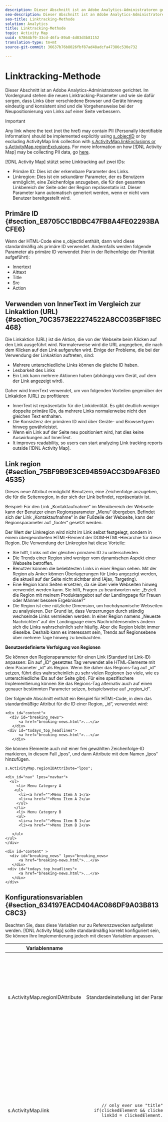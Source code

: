 ```yaml
---
description: Dieser Abschnitt ist an Adobe Analytics-Administratoren gerichtet. Im Vordergrund stehen die neuen Linktracking-Parameter und wie sie dafür sorgen, dass Links über verschiedene Browser und Geräte hinweg eindeutig und konsistent sind und die Vorgehensweise bei der Neupositionierung von Links auf einer Seite verbessern.
seo-description: Dieser Abschnitt ist an Adobe Analytics-Administratoren gerichtet. Im Vordergrund stehen die neuen Linktracking-Parameter und wie sie dafür sorgen, dass Links über verschiedene Browser und Geräte hinweg eindeutig und konsistent sind und die Vorgehensweise bei der Neupositionierung von Links auf einer Seite verbessern.
seo-title: Linktracking-Methode
solution: Analytics
title: Linktracking-Methode
topic: Activity Map
uuid: 67864bf9-33cd-46fa-89a8-4d83d3b81152
translation-type: tm+mt
source-git-commit: 36637b76b8026fbf87ad48adcfa47386c530e732

---
```



# Linktracking-Methode

Dieser Abschnitt ist an Adobe Analytics-Administratoren gerichtet. Im Vordergrund stehen die neuen Linktracking-Parameter und wie sie dafür sorgen, dass Links über verschiedene Browser und Geräte hinweg eindeutig und konsistent sind und die Vorgehensweise bei der Neupositionierung von Links auf einer Seite verbessern.

>[!IMPORTANT]
>
>Any link where the text (not the href) may contain PII (Personally Identifiable Information) should be implemented explicitly using [s_objectID](https://marketing.adobe.com/resources/help/en_US/sc/implement/s_objectID.html) or by excluding ActivityMap link collection with [s.ActivityMap.linkExclusions or s.ActivityMap.regionExclusions](../../../analyze/activity-map/activitymap-link-tracking/activitymap-link-tracking-methodology.md#section_634197EACD404AC086DF9A03B813C8C3). For more information on how [!DNL Activity Map] may be collecting PII data, go [here](../../../analyze/activity-map/lnk-tracking-overview.md#section_A9F016E64F33446F8916855D8C69A7C6).

[!DNL Activity Map] stützt seine Linktracking auf zwei IDs:

* Primäre ID: Dies ist der erkennbare Parameter des Links.
* Linkregion: Dies ist ein sekundärer Parameter, der es Benutzern ermöglicht, eine Zeichenfolge anzugeben, die für den gesamten Linkbereich der Seite oder der Region repräsentativ ist. Dieser Parameter kann automatisch generiert werden, wenn er nicht vom Benutzer bereitgestellt wird.

## Primäre ID {#section_E8705CC1BDBC47FB8A4FE02293BACFE6}

Wenn der HTML-Code eine s_objectid enthält, dann wird diese standardmäßig als primäre ID verwendet. Andernfalls werden folgende Parameter als primäre ID verwendet (hier in der Reihenfolge der Priorität aufgeführt):

* Innertext
* Alttext
* Title
* Src
* Action

## Verwenden von InnerText im Vergleich zur Linkaktion (URL) {#section_70C3573E22274522A8CC035BF18EC468}

Die Linkaktion (URL) ist die Aktion, die von der Webseite beim Klicken auf den Link ausgeführt wird. Normalerweise wird die URL angegeben, die nach dem Klicken auf den Link aufgerufen wird. Einige der Probleme, die bei der Verwendung der Linkaktion auftreten, sind:

* Mehrere unterschiedliche Links können die gleiche ID haben.
* Lesbarkeit des Links
* Ein Link kann mehrere Aktionen haben (abhängig vom Gerät, auf dem der Link angezeigt wird).

Daher wird InnerText verwendet, um von folgenden Vorteilen gegenüber der Linkaktion (URL) zu profitieren:

* InnerText ist repräsentativ für die Linkidentität. Es gibt deutlich weniger doppelte primäre IDs, da mehrere Links normalerweise nicht den gleichen Text enthalten.
* Die Konsistenz der primären ID wird über Geräte- und Browsertypen hinweg gewährleistet.
* Wenn ein Link auf der Seite neu positioniert wird, hat dies keine Auswirkungen auf InnerText.
* It improves readability, so users can start analyzing Link tracking reports outside [!DNL Activity Map].

## Link region {#section_75BF9B9E3CE94B59ACC3D9AF63E04535}

Dieses neue Attribut ermöglicht Benutzern, eine Zeichenfolge anzugeben, die für die Seitenregion, in der sich der Link befindet, repräsentativ ist.

Beispiel: Für den Link „Kontaktaufnahme“ im Menübereich der Webseite kann der Benutzer einen Regionsparameter „Menu“ übergeben. Befindet sich der Link „Kontaktaufnahme“ in der Fußzeile der Webseite, kann der Regionsparameter auf „footer“ gesetzt werden.

Der Wert der Linkregion wird nicht im Link selbst festgelegt, sondern in einem übergeordneten HTML-Element der DOM-HTML-Hierarchie für diese Region.
Die Verwendung der Linkregion hat diese Vorteile:

* Sie hilft, Links mit der gleichen primären ID zu unterscheiden.
* Die Trends einer Region sind weniger vom dynamischen Aspekt einer Webseite betroffen.
* Benutzer können die beliebtesten Links in einer Region sehen. Mit der Region als Anker können Überlagerungen für Links angezeigt werden, die aktuell auf der Seite nicht sichtbar sind (Ajax, Targeting).
* Eine Region kann Seiten ersetzen, da sie über viele Webseiten hinweg verwendet werden kann. Sie hilft, Fragen zu beantworten wie: „Erzielt die Region mit meinem Produktangebot auf der Landingpage für Frauen oder Männer bessere Ergebnisse?“
* Die Region ist eine nützliche Dimension, um hochdynamische Webseiten zu analysieren. Der Grund ist, dass Verzerrungen durch ständig wechselnde Links vermieden werden: In einer Region namens „Neueste Nachrichten“ auf der Landingpage eines Nachrichtensenders ändern sich die Links wahrscheinlich sehr häufig. Aber die Region bleibt immer dieselbe. Deshalb kann es interessant sein, Trends auf Regionsebene über mehrere Tage hinweg zu beobachten.

**Benutzerdefinierte Verfolgung von Regionen**

Sie können den Regionsparameter für einen Link (Standard ist Link-ID) anpassen: Ein auf „ID“ gesetztes Tag verwendet alle HTML-Elemente mit dem Parameter „id“ als Region. Wenn Sie daher das Regions-Tag auf „id“ setzen, führt dies wahrscheinlich zu sehr vielen Regionen (so viele, wie es unterschiedliche IDs auf der Seite gibt). Für eine spezifischere Implementierung können Sie das Regions-Tag alternativ auch auf einen genauer bestimmten Parameter setzen, beispielsweise auf „region_id“.

Der folgende Abschnitt enthält ein Beispiel für HTML-Code, in dem das standardmäßige Attribut für die ID einer Region, „id“, verwendet wird: 

```
<div id="content"> 
  <div id="breaking_news"> 
      <a href="breaking-news.html">...</a> 
   </div> 
 <div id="todays_top_headlines"> 
      <a href="breaking-news.html">...</a> 
   </div> 
```

Sie können Elemente auch mit einer frei gewählten Zeichenfolge-ID markieren, in diesem Fall „lpos“, und dann Attribute mit dem Namen „lpos“ hinzufügen.

```
s.ActivityMap.regionIDAttribute="lpos"; 
   
<div id="nav" lpos="navbar"> 
  <ul> 
     <li> Menu Category A 
    <ul> 
      <li><a href="">Menu Item A 1</a> 
      <li><a href="">Menu Item A 2</a> 
     </ul> 
    </li> 
     <li> Menu Category B 
     <ul> 
      <li><a href="">Menu Item B 1</a>  
      <li><a href="">Menu Item B 2</a> 
  
   </ul> 
</ul> 
</div> 
  
<div id="content" > 
  <div id="breaking_news" lpos="breaking_news> 
      <a href="breaking-news.html">...</a> 
   </div> 
 <div id="todays_top_headlines"> 
      <a href="breaking-news.html">...</a> 
   </div> 
</div>
```

## Konfigurationsvariablen {#section_634197EACD404AC086DF9A03B813C8C3}

Beachten Sie, dass diese Variablen nur zu Referenzzwecken aufgelistet werden. [!DNL Activity Map] sollte standardmäßig korrekt konfiguriert sein, Sie können Ihre Implementierung jedoch mit diesen Variablen anpassen.

<table id="table_7BC8DC3F35CF49288D94BA707F06B283"> 
 <thead> 
  <tr> 
   <th colname="col1" class="entry"> Variablenname </th> 
   <th colname="col2" class="entry"> Beispiel </th> 
   <th colname="col3" class="entry"> Beschreibung </th> 
  </tr> 
 </thead>
 <tbody> 
  <tr> 
   <td colname="col1"> s.ActivityMap.regionIDAttribute </td> 
   <td colname="col2"> Standardeinstellung ist der Parameter „id“. Sie können auch einen anderen Parameter einstellen. </td> 
   <td colname="col3"> Zeichenfolge, die angibt, dass als Tag-Attribut die Regions-ID eines übergeordneten Elements (parent, parent.parent...) von s.linkObject verwendet werden soll, d. h. <b>das Element, auf das geklickt wurde</b> </td> 
  </tr> 
  <tr> 
   <td colname="col1"> s.ActivityMap.link </td> 
   <td colname="col2"> 
    <code>
      //&nbsp;only&nbsp;ever&nbsp;use&nbsp;"title"&nbsp;attributes&nbsp;from&nbsp;A&nbsp;tags function(clickedElement){ &nbsp;&nbsp;&nbsp;var&nbsp;linkId; &nbsp;&nbsp;&nbsp;if(clickedElement&nbsp;&amp;&amp;&nbsp;clickedElement.tagName.toUpperCase()&nbsp;===&nbsp;'A'){ &nbsp;&nbsp;&nbsp;&nbsp;&nbsp;&nbsp;linkId&nbsp;=&nbsp;clickedElement.getAttribute('title'); &nbsp;&nbsp;&nbsp;} &nbsp;&nbsp;&nbsp;return&nbsp;linkId; } 
    </code> </td> 
   <td colname="col3"> Funktion, die das HTML-Element erhält, auf das geklickt wurde, und einen Zeichenfolgewert zurückgeben soll, der <b>dem Link, auf den geklickt wurde</b>, entspricht. <p>Wenn der Rückgabewert „false“ lautet („null“, „undefined“, leere Zeichenfolge, 0) wird kein Link verfolgt. </p> </td> 
  </tr> 
  <tr> 
   <td colname="col1"> s.ActivityMap.region </td> 
   <td colname="col2"> 
    <code>
      //&nbsp;only&nbsp;ever&nbsp;use&nbsp;lowercase&nbsp;version&nbsp;of&nbsp;tag&nbsp;name&nbsp;concatenated&nbsp;with&nbsp;first&nbsp;className&nbsp;as&nbsp;the&nbsp;region function(clickedElement){ &nbsp;&nbsp;&nbsp;var&nbsp;regionId,className; &nbsp;&nbsp;&nbsp;while(clickedElement&nbsp;&amp;&amp;&nbsp;(clickedElement=&nbsp;clickedElement.parentNode)){ &nbsp;regionId&nbsp;=&nbsp;clickedElement.tagName; &nbsp;if(regionId){ &nbsp;return&nbsp;regionId.toLowerCase(); &nbsp;} &nbsp;} } 
    </code> </td> 
   <td colname="col3"> Funktion, die das geklickte HTML-Element erhält und einen Zeichenfolgewert für <b>die Region, in der sich der Link befand, als auf ihn geklickt wurde</b>, zurückgeben soll. <p>Wenn der Rückgabewert „false“ lautet („null“, „undefined“, leere Zeichenfolge, 0) wird kein Link verfolgt. </p> </td> 
  </tr> 
  <tr> 
   <td colname="col1"> s.ActivityMap.linkExclusions </td> 
   <td colname="col2"> 
    <code>
      //&nbsp;Exclude&nbsp;links&nbsp;tagged&nbsp;with&nbsp;a&nbsp;special&nbsp;linkExcluded&nbsp;CSS&nbsp;class &nbsp;&lt;style&gt; .linkExcluded{ &nbsp;&nbsp;display:&nbsp;block; &nbsp;&nbsp;height:&nbsp;1px; &nbsp;&nbsp;left:&nbsp;-9999px; &nbsp;&nbsp;overflow:&nbsp;hidden; &nbsp;&nbsp;position:&nbsp;absolute; &nbsp;&nbsp;width:&nbsp;1px; } &lt;/style&gt; &lt;a&nbsp;href="next-page.html"&gt;Link&nbsp;is&nbsp;tracked&nbsp;because&nbsp;link&nbsp;does&nbsp;not&nbsp;have&nbsp;hidden&nbsp;text&nbsp;matching&nbsp;the&nbsp;filter.&nbsp;&lt;/a&gt; &lt;a&nbsp;href="next-page.html"&gt;Link&nbsp;not&nbsp;tracked&nbsp;because&nbsp;s.ActivityMap.linkExclusions&nbsp;is&nbsp;set&nbsp;and&nbsp;this&nbsp;link&nbsp;has&nbsp;hidden&nbsp;text&nbsp;matching&nbsp;the&nbsp;filter. &nbsp;&lt;span&nbsp;class="linkExcluded"&gt;exclude-link1&lt;/span&gt; &lt;/a&gt; &lt;a&nbsp;href="next-page.html"&gt;Link&nbsp;not&nbsp;tracked&nbsp;because&nbsp;s.ActivityMap.linkExclusions&nbsp;is&nbsp;set&nbsp;and&nbsp;this&nbsp;link&nbsp;has&nbsp;hidden&nbsp;text&nbsp;matching&nbsp;the&nbsp;filter. &nbsp;&lt;span&nbsp;class="linkExcluded"&gt;exclude-link2&lt;/span&gt; &lt;/a&gt; &lt;script&gt; &nbsp;&nbsp;var&nbsp;s&nbsp;=&nbsp;s_gi('samplersid'); &nbsp;&nbsp;s.ActivityMap.linkExclusions&nbsp;=&nbsp;'exclude-link1,exclude-link2'; &lt;/script&gt; 
    </code> </td> 
   <td colname="col3"> <p>Zeichenfolge, die eine durch Kommas getrennte Liste mit Zeichenfolgen erhält, um im Link nach Text zu suchen: Wenn der Link gefunden wird, wird er von [!DNL Activity Map] nicht verfolgt. Ist dies nicht der Fall, wird nicht versucht, die Verfolgung des Links durch [!DNL Activity Map] zu beenden. </p> </td> 
  </tr> 
  <tr> 
   <td colname="col1"> s.ActivityMap.regionExclusions </td> 
   <td colname="col2"> 
    <code>
      //&nbsp;Exclude&nbsp;regions&nbsp;on&nbsp;the&nbsp;page&nbsp;from&nbsp;its&nbsp;links&nbsp;being&nbsp;trackable&nbsp;by&nbsp;ActivityMap &lt;div&nbsp;id="links-included"&gt;&nbsp; &nbsp;&nbsp;&lt;a&nbsp;href="next-page.html"&gt;Link&nbsp;is&nbsp;tracked&nbsp;because&nbsp;s.ActivityMap.regionExclusions&nbsp;is&nbsp;set&nbsp;but&nbsp;does&nbsp;not&nbsp;match&nbsp;the&nbsp;filter.&lt;/a&gt; &lt;/div&gt; &lt;div&nbsp;id="links-excluded"&gt;&nbsp; &nbsp;&nbsp;&lt;a&nbsp;href="next-page.html"&gt;Link&nbsp;not&nbsp;tracked&nbsp;because&nbsp;s.ActivityMap.regionExclusions&nbsp;is&nbsp;set&nbsp;and&nbsp;this&nbsp;link&nbsp;matches&nbsp;the&nbsp;filter.&lt;/a&gt; &lt;/div&gt; &lt;script&gt; &nbsp;&nbsp;var&nbsp;s&nbsp;=&nbsp;s_gi('samplersid'); &nbsp;&nbsp;s.ActivityMap.regionExclusions&nbsp;=&nbsp;'links-excluded'; &lt;/script&gt;
    </code> </td> 
   <td colname="col3"> <p>Zeichenfolge, die eine durch Kommas getrennte Liste mit Zeichenfolgen erhält, um in der Region nach Text zu suchen. Wenn der Link gefunden wird, wird er von [!DNL Activity Map] nicht verfolgt. Ist dies nicht der Fall, wird nicht versucht, die Verfolgung des Links durch [!DNL Activity Map] zu beenden. </p> </td> 
  </tr> 
 </tbody> 
</table>
